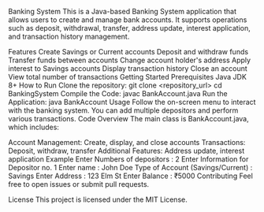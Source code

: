 Banking System
This is a Java-based Banking System application that allows users to create and manage bank accounts. It supports operations such as deposit, withdrawal, transfer, address update, interest application, and transaction history management.

Features
Create Savings or Current accounts
Deposit and withdraw funds
Transfer funds between accounts
Change account holder's address
Apply interest to Savings accounts
Display transaction history
Close an account
View total number of transactions
Getting Started
Prerequisites
Java JDK 8+
How to Run
Clone the repository:
git clone <repository_url>
cd BankingSystem
Compile the Code:
javac BankAccount.java
Run the Application:
java BankAccount
Usage
Follow the on-screen menu to interact with the banking system.
You can add multiple depositors and perform various transactions.
Code Overview
The main class is BankAccount.java, which includes:

Account Management: Create, display, and close accounts
Transactions: Deposit, withdraw, transfer
Additional Features: Address update, interest application
Example
Enter Numbers of depositors : 2
Enter Information for Depositor no. 1
Enter name : John Doe
Type of Account (Savings/Current) : Savings
Enter Address : 123 Elm St
Enter Balance : ₹5000
Contributing
Feel free to open issues or submit pull requests.

License
This project is licensed under the MIT License.
